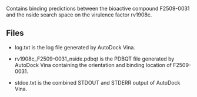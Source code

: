 Contains binding predictions between the bioactive compound F2509-0031 and the nside search space on the virulence factor rv1908c.

## Files

- log.txt is the log file generated by AutoDock Vina.

- rv1908c_F2509-0031_nside.pdbqt is the PDBQT file generated by AutoDock Vina containing the orientation and binding location of F2509-0031.

- stdoe.txt is the combined STDOUT and STDERR output of AutoDock Vina.

